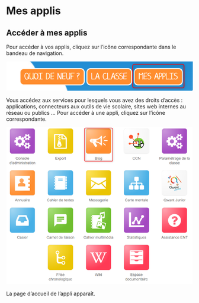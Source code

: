 # Mes applis

## Accéder à mes applis <a id="acceder-a-mes-applis"></a>

Pour accéder à vos applis, cliquez sur l’icône correspondante dans le bandeau de navigation.

![](.gitbook/assets/mesapplis1d.png)

Vous accédez aux services pour lesquels vous avez des droits d’accès : applications, connecteurs aux outils de vie scolaire, sites web internes au réseau ou publics … Pour accéder à une appli, cliquez sur l’icône correspondante.

![](.gitbook/assets/blog-mesapplis%20%281%29.png)

La page d’accueil de l’appli apparaît.

